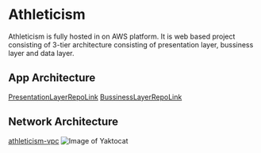 # Athleticism
Athleticism is fully hosted in on AWS platform. It is web based project consisting of 3-tier architecture consisting of presentation layer, bussiness layer and data layer.

## App Architecture
[PresentationLayerRepoLink](https://github.com/srisaikiranreddy/athleticism-ui.git)
[BussinessLayerRepoLink](https://github.com/srisaikiranreddy/athleticism-webapi.git)



## Network Architecture
[athleticism-vpc](https://google.com)
![Image of Yaktocat](https://octodex.github.com/images/yaktocat.png)


